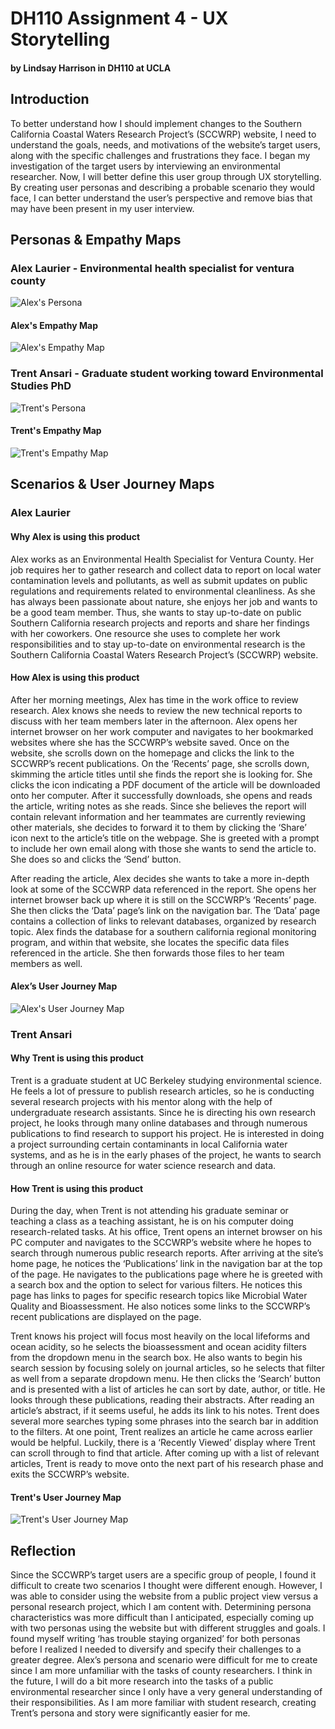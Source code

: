 # DH110 Assignment 4 - UX Storytelling
#### by Lindsay Harrison in DH110 at UCLA


## Introduction
To better understand how I should implement changes to the Southern California Coastal Waters Research Project’s (SCCWRP) website, I need to understand the goals, needs, and motivations of the website’s target users, along with the specific challenges and frustrations they face. I began my investigation of the target users by interviewing an environmental researcher. Now, I will better define this user group through UX storytelling. By creating user personas and describing a probable scenario they would face, I can better understand the user’s perspective and remove bias that may have been present in my user interview.


## Personas & Empathy Maps

### Alex Laurier - Environmental health specialist for ventura county

![Alex's Persona](../Alex_Persona.png)

#### Alex's Empathy Map

![Alex's Empathy Map](../Alex_Empathy_Map.png)



### Trent Ansari - Graduate student working toward Environmental Studies PhD

![Trent's Persona](../Trent_Persona.png)

#### Trent's Empathy Map

![Trent's Empathy Map](../Trent_Empathy_Map.png)


## Scenarios & User Journey Maps

### Alex Laurier

#### Why Alex is using this product

Alex works as an Environmental Health Specialist for Ventura County. Her job requires her to gather research and collect data to report on local water contamination levels and pollutants, as well as submit updates on public regulations and requirements related to environmental cleanliness. As she has always been passionate about nature, she enjoys her job and wants to be a good team member. Thus, she wants to stay up-to-date on public Southern California research projects and reports and share her findings with her coworkers. One resource she uses to complete her work responsibilities and to stay up-to-date on environmental research is the Southern California Coastal Waters Research Project’s (SCCWRP) website.

#### How Alex is using this product

After her morning meetings, Alex has time in the work office to review research. Alex knows she needs to review the new technical reports to discuss with her team members later in the afternoon. Alex opens her internet browser on her work computer and navigates to her bookmarked websites where she has the SCCWRP’s website saved. Once on the website, she scrolls down on the homepage and clicks the link to the SCCWRP’s recent publications. On the ‘Recents’ page, she scrolls down, skimming the article titles until she finds the report she is looking for. She clicks the icon indicating a PDF document of the article will be downloaded onto her computer. After it successfully downloads, she opens and reads the article, writing notes as she reads. Since she believes the report will contain relevant information and her teammates are currently reviewing other materials, she decides to forward it to them by clicking the ‘Share’ icon next to the article’s title on the webpage. She is greeted with a prompt to include her own email along with those she wants to send the article to. She does so and clicks the ‘Send’ button.

After reading the article, Alex decides she wants to take a more in-depth look at some of the SCCWRP data referenced in the report. She opens her internet browser back up where it is still on the SCCWRP’s ‘Recents’ page. She then clicks the ‘Data’ page’s link on the navigation bar. The ‘Data’ page contains a collection of links to relevant databases, organized by research topic. Alex finds the database for a southern california regional monitoring program, and within that website, she locates the specific data files referenced in the article. She then forwards those files to her team members as well.

#### Alex’s User Journey Map

![Alex's User Journey Map](../Alex_UserJourney_Map.png)


### Trent Ansari

#### Why Trent is using this product

Trent is a graduate student at UC Berkeley studying environmental science. He feels a lot of pressure to publish research articles, so he is conducting several research projects with his mentor along with the help of undergraduate research assistants. Since he is directing his own research project, he looks through many online databases and through numerous publications to find research to support his project. He is interested in doing a project surrounding certain contaminants in local California water systems, and as he is in the early phases of the project, he wants to search through an online resource for water science research and data.

#### How Trent is using this product

During the day, when Trent is not attending his graduate seminar or teaching a class as a teaching assistant, he is on his computer doing research-related tasks. At his office, Trent opens an internet browser on his PC computer and navigates to the SCCWRP’s website where he hopes to search through numerous public research reports. After arriving at the site’s home page, he notices the ‘Publications’ link in the navigation bar at the top of the page. He navigates to the publications page where he is greeted with a search box and the option to select for various filters. He notices this page has links to pages for specific research topics like Microbial Water Quality and Bioassessment. He also notices some links to the SCCWRP’s recent publications are displayed on the page.

Trent knows his project will focus most heavily on the local lifeforms and ocean acidity, so he selects the bioassessment and ocean acidity filters from the dropdown menu in the search box. He also wants to begin his search session by focusing solely on journal articles, so he selects that filter as well from a separate dropdown menu. He then clicks the ‘Search’ button and is presented with a list of articles he can sort by date, author, or title. He looks through these publications, reading their abstracts. After reading an article’s abstract, if it seems useful, he adds its link to his notes. Trent does several more searches typing some phrases into the search bar in addition to the filters. At one point, Trent realizes an article he came across earlier would be helpful. Luckily, there is a ‘Recently Viewed’ display where Trent can scroll through to find that article. After coming up with a list of relevant articles, Trent is ready to move onto the next part of his research phase and exits the SCCWRP’s website.

#### Trent's User Journey Map

![Trent's User Journey Map](../Trent_UserJourney_Map.png)


## Reflection

Since the SCCWRP’s target users are a specific group of people, I found it difficult to create two scenarios I thought were different enough. However, I was able to consider using the website from a public project view versus a personal research project, which I am content with. Determining persona characteristics was more difficult than I anticipated, especially coming up with two personas using the website but with different struggles and goals. I found myself writing ‘has trouble staying organized’ for both personas before I realized I needed to diversify and specify their challenges to a greater degree. Alex’s persona and scenario were difficult for me to create since I am more unfamiliar with the tasks of county researchers. I think in the future, I will do a bit more research into the tasks of a public environmental researcher since I only have a very general understanding of their responsibilities. As I am more familiar with student research, creating Trent’s persona and story were significantly easier for me.

